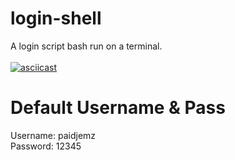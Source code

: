 # login-shell
A login script bash run on a terminal.</br></br>
[![asciicast](https://asciinema.org/a/325476.png)](https://asciinema.org/a/325476)

# Default Username & Pass
Username: paidjemz</br>
Password: 12345
